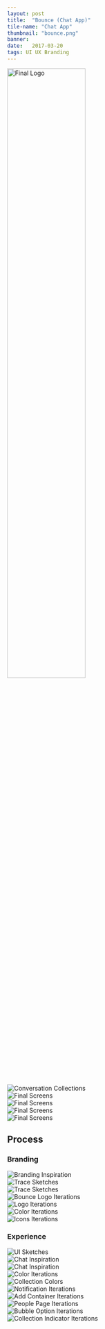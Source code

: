 ```yaml
---
layout: post
title:  "Bounce (Chat App)"
tile-name: "Chat App"
thumbnail: "bounce.png"
banner:
date:   2017-03-20
tags: UI UX Branding
---
```


<div class="image-container"><img src="../img/bounce/logo.svg" alt="Final Logo" class="image-center" style="width:60%"/></div>

<!--Explain how this project came to be-->

<div class="image-container"><img src="../img/bounce/conversationCollections.png" alt="Conversation Collections"/></div>
<div class="image-container"><img src="../img/bounce/mainScreensFinal.png" alt="Final Screens"/></div>
<div class="image-container"><img src="../img/bounce/secondaryScreensFinal.png" alt="Final Screens"/></div>
<div class="image-container"><img src="../img/bounce/darkMainScreensFinal.png" alt="Final Screens"/></div>
<div class="image-container"><img src="../img/bounce/darkSecondaryScreensFinal.png" alt="Final Screens"/></div>

<!--Give Example chats that this solves (ScreenShots)-->

## Process

### Branding

<div class="image-container"><img src="../img/bounce/brandInspiration.png" alt="Branding Inspiration"/></div>
<div class="image-container"><img src="../img/bounce/traceSketch1.png" alt="Trace Sketches"/></div>
<div class="image-container"><img src="../img/bounce/traceSketch2.png" alt="Trace Sketches"/></div>
<div class="image-container"><img src="../img/bounce/bounceLogoIterations.svg" alt="Bounce Logo Iterations"/></div>
<div class="image-container"><img src="../img/bounce/logoIterations.svg" alt="Logo Iterations"/></div>
<div class="image-container"><img src="../img/bounce/colorIterations.svg" alt="Color Iterations"/></div>
<div class="image-container"><img src="../img/bounce/iconIterations.svg" alt="Icons Iterations"/></div>


### Experience

<div class="image-container"><img src="../img/bounce/uiSketches.png" alt="UI Sketches"/></div>
<div class="image-container"><img src="../img/bounce/chatInspiration.png" alt="Chat Inspiration"/></div>
<div class="image-container"><img src="../img/bounce/chatInspiration2.png" alt="Chat Inspiration"/></div>
<div class="image-container"><img src="../img/bounce/colorIterations.png" alt="Color Iterations"/></div>
<div class="image-container"><img src="../img/bounce/collectionColors.png" alt="Collection Colors"/></div>

<div class="image-container"><img src="../img/bounce/notificationIterations.png" alt="Notification Iterations"/>
</div>

<div class="image-container"><img src="../img/bounce/addContainerIterations.png" alt="Add Container Iterations"/>
</div>

<div class="image-container"><img src="../img/bounce/peoplePageIerations.png" alt="People Page Iterations"/>
</div>
<div class="image-container"><img src="../img/bounce/bubbleOptionIterations.png" alt="Bubble Option Iterations"/>
</div>
<div class="image-container"><img src="../img/bounce/collectionIndicator.png" alt="Collection Indicator Iterations"/>
</div>